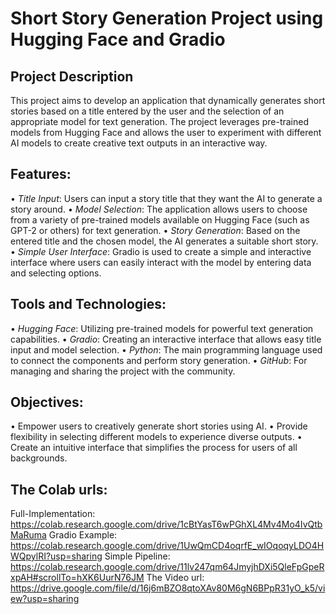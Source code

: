 # Short Story Generation Project using Hugging Face and Gradio

## Project Description
This project aims to develop an application that dynamically generates short stories based on a title entered by the user and the selection of an appropriate model for text generation. The project leverages pre-trained models from Hugging Face and allows the user to experiment with different AI models to create creative text outputs in an interactive way.

## Features:
•⁠  ⁠*Title Input*: Users can input a story title that they want the AI to generate a story around.
•⁠  ⁠*Model Selection*: The application allows users to choose from a variety of pre-trained models available on Hugging Face (such as GPT-2 or others) for text generation.
•⁠  ⁠*Story Generation*: Based on the entered title and the chosen model, the AI generates a suitable short story.
•⁠  ⁠*Simple User Interface*: Gradio is used to create a simple and interactive interface where users can easily interact with the model by entering data and selecting options.

## Tools and Technologies:
•⁠  ⁠*Hugging Face*: Utilizing pre-trained models for powerful text generation capabilities.
•⁠  ⁠*Gradio*: Creating an interactive interface that allows easy title input and model selection.
•⁠  ⁠*Python*: The main programming language used to connect the components and perform story generation.
•⁠  ⁠*GitHub*: For managing and sharing the project with the community.

## Objectives:
•⁠  ⁠Empower users to creatively generate short stories using AI.
•⁠  ⁠Provide flexibility in selecting different models to experience diverse outputs.
•⁠  ⁠Create an intuitive interface that simplifies the process for users of all backgrounds.

## The Colab urls:
Full-Implementation: https://colab.research.google.com/drive/1cBtYasT6wPGhXL4Mv4Mo4IvQtbMaRuma
Gradio Example: https://colab.research.google.com/drive/1UwQmCD4oqrfE_wIOqoqyLDO4HWQpylRI?usp=sharing
Simple Pipeline: https://colab.research.google.com/drive/11lv247qm64JmyjhDXi5QleFpGpeRxpAH#scrollTo=hXK6UurN76JM
The Video url: https://drive.google.com/file/d/16j6mBZO8qtoXAv80M6gN6BPpR31yO_k5/view?usp=sharing


